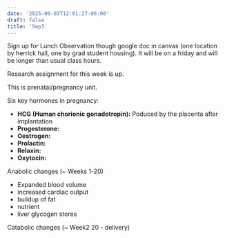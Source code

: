 ```yaml
---
date: '2025-09-03T12:01:27-06:00'
draft: false
title: 'Sep3'
---
```


Sign up for Lunch Observation though google doc in canvas (one location by herrick hall, one by grad student housing). It will be on a friday and will be longer than usual class hours.

Research assignment for this week is up.

This is prenatal/pregnancy unit.

Six key hormones in pregnancy:
- **HCG (Human chorionic gonadotropin):** Poduced by the placenta after implantation
- **Progesterone:** 
- **Oestrogen:** 
- **Prolactin:** 
- **Relaxin:** 
- **Oxytocin:** 

Anabolic changes (~ Weeks 1-20)
- Expanded blood volume
- increased cardiac output
- buildup of fat
- nutrient
- liver glycogen stores

Catabolic changes (~ Week2 20 - delivery)

